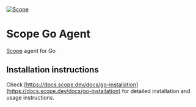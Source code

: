 [![Scope](https://shared.scope.dev/api/badge/2205d752-62a8-45e8-b12d-5b40f3cc4c71/default)](https://shared.scope.dev/external/v1/inspect/8cee2622-8772-4338-8d72-63653e0e0239/2205d752-62a8-45e8-b12d-5b40f3cc4c71/default)

# Scope Go Agent

[Scope](https://scope.dev) agent for Go

## Installation instructions

Check [https://docs.scope.dev/docs/go-installation](https://docs.scope.dev/docs/go-installation) for detailed installation and usage instructions.

